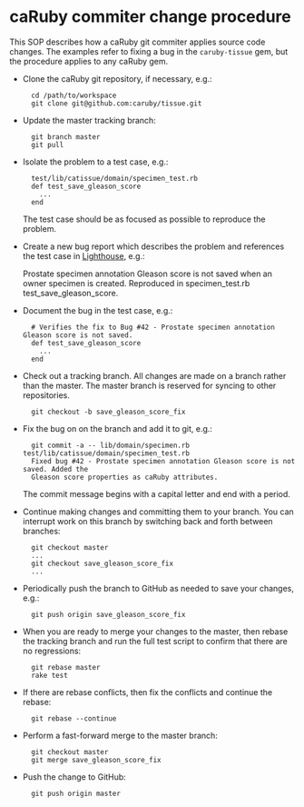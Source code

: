 caRuby commiter change procedure
================================
This SOP describes how a caRuby git commiter applies source code changes.
The examples refer to fixing a bug in the `caruby-tissue` gem, but the procedure
applies to any caRuby gem.

* Clone the caRuby git repository, if necessary, e.g.:

        cd /path/to/workspace
        git clone git@github.com:caruby/tissue.git

* Update the master tracking branch:

        git branch master
        git pull
    
* Isolate the problem to a test case, e.g.:
   
        test/lib/catissue/domain/specimen_test.rb
        def test_save_gleason_score
          ...
        end
  
    The test case should be as focused as possible to reproduce the problem.

* Create a new bug report which describes the problem and references the test case in
  [Lighthouse](caruby.lighthouseapp.com), e.g.:
  
    Prostate specimen annotation Gleason score is not saved when an owner specimen is
    created. Reproduced in specimen_test.rb test_save_gleason_score.

* Document the bug in the test case, e.g.:

        # Verifies the fix to Bug #42 - Prostate specimen annotation Gleason score is not saved.
        def test_save_gleason_score
          ...
        end

* Check out a tracking branch. All changes are made on a branch rather than the master.
  The master branch is reserved for syncing to other repositories.

        git checkout -b save_gleason_score_fix

* Fix the bug on on the branch and add it to git, e.g.:

        git commit -a -- lib/domain/specimen.rb test/lib/catissue/domain/specimen_test.rb
        Fixed bug #42 - Prostate specimen annotation Gleason score is not saved. Added the
        Gleason score properties as caRuby attributes.
        
  The commit message begins with a capital letter and end with a period.

* Continue making changes and committing them to your branch. You can interrupt work
  on this branch by switching back and forth between branches:
  
        git checkout master
        ...
        git checkout save_gleason_score_fix
        ...

* Periodically push the branch to GitHub as needed to save your changes, e.g.:

        git push origin save_gleason_score_fix

* When you are ready to merge your changes to the master, then rebase the tracking branch
  and run the full test script to confirm that there are no regressions:

        git rebase master
        rake test
    
* If there are rebase conflicts, then fix the conflicts and continue the rebase:

        git rebase --continue

* Perform a fast-forward merge to the master branch:

        git checkout master
        git merge save_gleason_score_fix

* Push the change to GitHub:

        git push origin master

